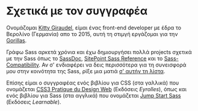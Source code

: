 
# Σχετικά με τον συγγραφέα

Ονομάζομαι [Kitty Giraudel](https://kittygiraudel.com), είμαι ένας front-end developer με έδρα το Βερολίνο (Γερμανία) απο το 2015, αυτή τη στιμγή εργάζομαι για την [Gorillas](https://gorillas.io/).

Γράφω Sass αρκετά χρόνια και έχω δημιουργήσει πολλά projects σχετικά με την Sass όπως το [SassDoc](http://sassdoc.com), [SitePoint Sass Reference](https://sitepoint.com/sass-reference/) και το [Sass-Compatibility](https://hugogiraudel.github.io/sass-compatibility/). Αν σ' ενδιαφέρει να δεις περισσότερα για τη συνεισφορά μου στην κοινότητα της Sass, ρίξε μια ματιά [σ' αυτήν τη λίστα](https://github.com/HugoGiraudel/awesome-sass).

Επίσης είμαι ο συγγραφέας ενός βιβλίου για CSS (στα γαλλικά) που ονομάζεται [CSS3 Pratique du Design Web](https://www.eyrolles.com/Informatique/Livre/css3-9782212678963/) (Εκδόσεις *Eyrolles*), όπως και ενός βιβλίου για Sass (στα αγγλικά) που ονομάζεται [Jump Start Sass](https://learnable.com/books/jump-start-sass) (Εκδόσεις *Learnable*).
